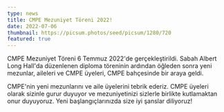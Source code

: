 ```yaml
---
type: news
title: CMPE Mezuniyet Töreni 2022!
date: 2022-07-06
thumbnail: https://picsum.photos/seed/picsum/1280/720
featured: true
---
```


CMPE Mezuniyet Töreni 6 Temmuz 2022'de gerçekleştirildi. Sabah Albert Long
Hall'da düzenlenen diploma töreninin ardından öğleden sonra yeni mezunlar,
aileleri ve CMPE üyeleri, CMPE bahçesinde bir araya geldi.

CMPE'nin yeni mezunlarını ve aile üyelerini tebrik ederiz. CMPE üyeleri olarak
sizinle gurur duyuyor ve mezuniyetinizi sizlerle birlikte kutlamaktan onur
duyuyoruz. Yeni başlangıçlarınızda size iyi şanslar diliyoruz!
